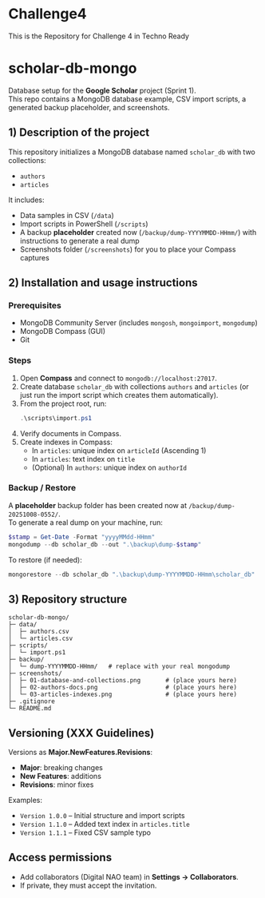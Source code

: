# Challenge4
This is the Repository for Challenge 4 in Techno Ready 

# scholar-db-mongo

Database setup for the **Google Scholar** project (Sprint 1).  
This repo contains a MongoDB database example, CSV import scripts, a generated backup placeholder, and screenshots.

## 1) Description of the project
This repository initializes a MongoDB database named `scholar_db` with two collections:
- `authors`
- `articles`

It includes:
- Data samples in CSV (`/data`)
- Import scripts in PowerShell (`/scripts`)
- A backup **placeholder** created now (`/backup/dump-YYYYMMDD-HHmm/`) with instructions to generate a real dump
- Screenshots folder (`/screenshots`) for you to place your Compass captures

## 2) Installation and usage instructions

### Prerequisites
- MongoDB Community Server (includes `mongosh`, `mongoimport`, `mongodump`)
- MongoDB Compass (GUI)
- Git

### Steps
1. Open **Compass** and connect to `mongodb://localhost:27017`.
2. Create database `scholar_db` with collections `authors` and `articles` (or just run the import script which creates them automatically).
3. From the project root, run:
   ```powershell
   .\scripts\import.ps1
   ```
4. Verify documents in Compass.
5. Create indexes in Compass:
   - In `articles`: unique index on `articleId` (Ascending 1)
   - In `articles`: text index on `title`
   - (Optional) In `authors`: unique index on `authorId`

### Backup / Restore
A **placeholder** backup folder has been created now at `/backup/dump-20251008-0552/`.  
To generate a real dump on your machine, run:
```powershell
$stamp = Get-Date -Format "yyyyMMdd-HHmm"
mongodump --db scholar_db --out ".\backup\dump-$stamp"
```
To restore (if needed):
```powershell
mongorestore --db scholar_db ".\backup\dump-YYYYMMDD-HHmm\scholar_db"
```

## 3) Repository structure
```
scholar-db-mongo/
├─ data/
│  ├─ authors.csv
│  └─ articles.csv
├─ scripts/
│  └─ import.ps1
├─ backup/
│  └─ dump-YYYYMMDD-HHmm/   # replace with your real mongodump
├─ screenshots/
│  ├─ 01-database-and-collections.png       # (place yours here)
│  ├─ 02-authors-docs.png                   # (place yours here)
│  └─ 03-articles-indexes.png               # (place yours here)
├─ .gitignore
└─ README.md
```

## Versioning (XXX Guidelines)
Versions as **Major.NewFeatures.Revisions**:
- **Major**: breaking changes
- **New Features**: additions
- **Revisions**: minor fixes

Examples:
- `Version 1.0.0` – Initial structure and import scripts
- `Version 1.1.0` – Added text index in `articles.title`
- `Version 1.1.1` – Fixed CSV sample typo

## Access permissions
- Add collaborators (Digital NAO team) in **Settings → Collaborators**.
- If private, they must accept the invitation.
